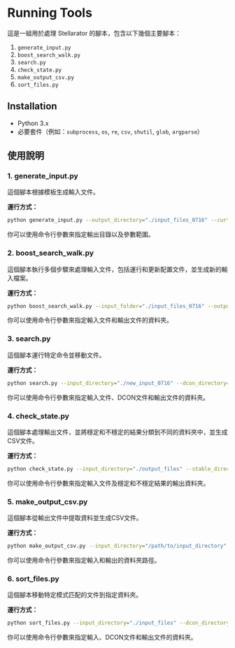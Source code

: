 
# Running Tools

這是一組用於處理 Stellarator 的腳本，包含以下幾個主要腳本：

1. `generate_input.py`
2. `boost_search_walk.py`
3. `search.py`
4. `check_state.py`
5. `make_output_csv.py`
6. `sort_files.py`

## Installation

- Python 3.x
- 必要套件（例如：`subprocess`, `os`, `re`, `csv`, `shutil`, `glob`, `argparse`）

## 使用說明

### 1. generate_input.py

這個腳本根據模板生成輸入文件。

**運行方式：**

```bash
python generate_input.py --output_directory="./input_files_0716" --curtor_range_start=800000 --curtor_range_end=800001 --curtor_step=1000 --pres_scale_range_start=80000 --pres_scale_range_end=90001 --pres_scale_step=200
```

你可以使用命令行參數來指定輸出目錄以及參數範圍。

### 2. boost_search_walk.py

這個腳本執行多個步驟來處理輸入文件，包括運行和更新配置文件，並生成新的輸入檔案。

**運行方式：**

```bash
python boost_search_walk.py --input_folder="./input_files_0716" --output_folder="./new_input_0716"
```

你可以使用命令行參數來指定輸入文件和輸出文件的資料夾。

### 3. search.py

這個腳本運行特定命令並移動文件。

**運行方式：**

```bash
python search.py --input_directory="./new_input_0716" --dcon_directory="./dcon_files" --output_directory="./output_files"
```

你可以使用命令行參數來指定輸入文件、DCON文件和輸出文件的資料夾。

### 4. check_state.py

這個腳本處理輸出文件，並將穩定和不穩定的結果分類到不同的資料夾中，並生成CSV文件。

**運行方式：**

```bash
python check_state.py --input_directory="./output_files" --stable_directory="./processed_outputs_0716/stable" --unstable_directory="./processed_outputs_0716/unstable"
```

你可以使用命令行參數來指定輸入文件及穩定和不穩定結果的輸出資料夾。

### 5. make_output_csv.py

這個腳本從輸出文件中提取資料並生成CSV文件。

**運行方式：**

```bash
python make_output_csv.py --input_directory="/path/to/input_directory" --output_directory="/path/to/output_directory"
```

你可以使用命令行參數來指定輸入和輸出的資料夾路徑。

### 6. sort_files.py

這個腳本移動特定模式匹配的文件到指定資料夾。

**運行方式：**

```bash
python sort_files.py --input_directory="./input_files" --dcon_directory="./dcon_files" --output_directory="./output_files"
```

你可以使用命令行參數來指定輸入、DCON文件和輸出文件的資料夾。
